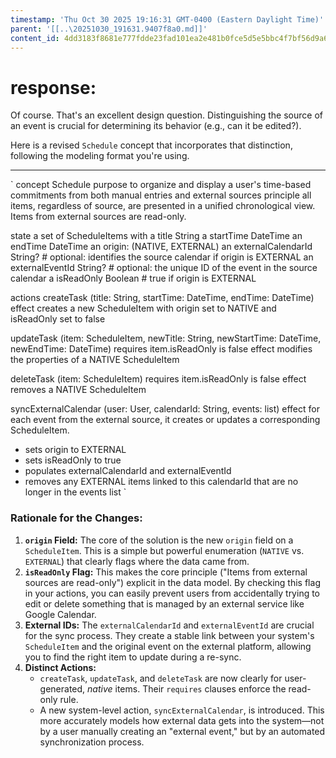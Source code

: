 ```yaml
---
timestamp: 'Thu Oct 30 2025 19:16:31 GMT-0400 (Eastern Daylight Time)'
parent: '[[..\20251030_191631.9407f8a0.md]]'
content_id: 4dd3183f8681e777fdde23fad101ea2e481b0fce5d5e5bbc4f7bf56d9a64f9f8
---
```


# response:

Of course. That's an excellent design question. Distinguishing the source of an event is crucial for determining its behavior (e.g., can it be edited?).

Here is a revised `Schedule` concept that incorporates that distinction, following the modeling format you're using.

***

\`
concept Schedule
purpose to organize and display a user's time-based commitments from both manual entries and external sources
principle all items, regardless of source, are presented in a unified chronological view. Items from external sources are read-only.

state
a set of ScheduleItems with
a title String
a startTime DateTime
an endTime DateTime
an origin: (NATIVE, EXTERNAL)
an externalCalendarId String? # optional: identifies the source calendar if origin is EXTERNAL
an externalEventId String? # optional: the unique ID of the event in the source calendar
a isReadOnly Boolean # true if origin is EXTERNAL

actions
createTask (title: String, startTime: DateTime, endTime: DateTime)
effect creates a new ScheduleItem with origin set to NATIVE and isReadOnly set to false

updateTask (item: ScheduleItem, newTitle: String, newStartTime: DateTime, newEndTime: DateTime)
requires item.isReadOnly is false
effect modifies the properties of a NATIVE ScheduleItem

deleteTask (item: ScheduleItem)
requires item.isReadOnly is false
effect removes a NATIVE ScheduleItem

syncExternalCalendar (user: User, calendarId: String, events: list)
effect for each event from the external source, it creates or updates a corresponding ScheduleItem.

* sets origin to EXTERNAL
* sets isReadOnly to true
* populates externalCalendarId and externalEventId
* removes any EXTERNAL items linked to this calendarId that are no longer in the events list
  \`

### Rationale for the Changes:

1. **`origin` Field:** The core of the solution is the new `origin` field on a `ScheduleItem`. This is a simple but powerful enumeration (`NATIVE` vs. `EXTERNAL`) that clearly flags where the data came from.
2. **`isReadOnly` Flag:** This makes the core principle ("Items from external sources are read-only") explicit in the data model. By checking this flag in your actions, you can easily prevent users from accidentally trying to edit or delete something that is managed by an external service like Google Calendar.
3. **External IDs:** The `externalCalendarId` and `externalEventId` are crucial for the sync process. They create a stable link between your system's `ScheduleItem` and the original event on the external platform, allowing you to find the right item to update during a re-sync.
4. **Distinct Actions:**
   * `createTask`, `updateTask`, and `deleteTask` are now clearly for user-generated, *native* items. Their `requires` clauses enforce the read-only rule.
   * A new system-level action, `syncExternalCalendar`, is introduced. This more accurately models how external data gets into the system—not by a user manually creating an "external event," but by an automated synchronization process.
